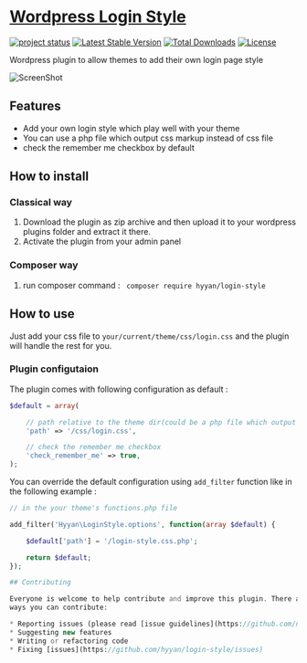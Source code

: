# [Wordpress Login Style ](https://github.com/hyyan/login-style/)

[![project status](http://stillmaintained.com/hyyan/login-style.png)](http://stillmaintained.com/hyyan/login-style)
[![Latest Stable Version](https://poser.pugx.org/hyyan/login-style/v/stable.svg)](https://packagist.org/packages/hyyan/login-style)
[![Total Downloads](https://poser.pugx.org/hyyan/login-style/downloads.svg)](https://packagist.org/packages/hyyan/login-style)
[![License](https://poser.pugx.org/hyyan/login-style/license.svg)](https://packagist.org/packages/hyyan/login-style)

Wordpress plugin to allow themes to add their own login page style

![ScreenShot](https://raw.github.com/hyyan/login-style/master/screenshot-1.png)

## Features

* Add your own login style which play well with your theme
* You can use a php file which output css markup instead of css file 
* check the remember me checkbox by default

## How to install

### Classical way
    
1. Download the plugin as zip archive and then upload it to your wordpress plugins folder and 
extract it there.
2. Activate the plugin from your admin panel

### Composer way

1. run composer command : ``` composer require hyyan/login-style```

## How to use

Just add your css file to ```your/current/theme/css/login.css``` and the plugin 
will handle the rest for you.

### Plugin configutaion

The plugin comes with following configuration as default :

```php
$default = array(

    // path relative to the theme dir(could be a php file which output css markup)
    'path' => '/css/login.css',

    // check the remember me checkbox 
    'check_remember_me' => true,
);
```
You can override the default configuration using ```add_filter``` function like 
in the following example :

```php
// in the your theme's functions.php file

add_filter('Hyyan\LoginStyle.options', function(array $default) {

    $default['path'] = '/login-style.css.php';

    return $default;
});

## Contributing

Everyone is welcome to help contribute and improve this plugin. There are several 
ways you can contribute:

* Reporting issues (please read [issue guidelines](https://github.com/necolas/issue-guidelines))
* Suggesting new features
* Writing or refactoring code
* Fixing [issues](https://github.com/hyyan/login-style/issues)

